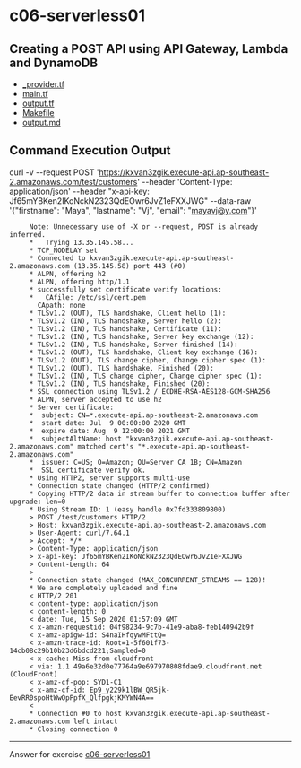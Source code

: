 # c06-serverless01

## Creating a POST API using API Gateway, Lambda and DynamoDB

- [_provider.tf](./terraform/_provider.tf)
- [main.tf](./terraform/)
- [output.tf](./terraform/output.tf)
- [Makefile](Makefile)
- [output.md](output.md)

## Command Execution Output
curl -v --request POST 'https://kxvan3zgik.execute-api.ap-southeast-2.amazonaws.com/test/customers' --header 'Content-Type: application/json' --header "x-api-key: Jf65mYBKen2IKoNckN2323QdEOwr6JvZ1eFXXJWG" --data-raw '{"firstname": "Maya", "lastname": "Vj", "email": "mayavj@y.com"}'
```
     Note: Unnecessary use of -X or --request, POST is already inferred.
     *   Trying 13.35.145.58...
     * TCP_NODELAY set
     * Connected to kxvan3zgik.execute-api.ap-southeast-2.amazonaws.com (13.35.145.58) port 443 (#0)
     * ALPN, offering h2
     * ALPN, offering http/1.1
     * successfully set certificate verify locations:
     *   CAfile: /etc/ssl/cert.pem
       CApath: none
     * TLSv1.2 (OUT), TLS handshake, Client hello (1):
     * TLSv1.2 (IN), TLS handshake, Server hello (2):
     * TLSv1.2 (IN), TLS handshake, Certificate (11):
     * TLSv1.2 (IN), TLS handshake, Server key exchange (12):
     * TLSv1.2 (IN), TLS handshake, Server finished (14):
     * TLSv1.2 (OUT), TLS handshake, Client key exchange (16):
     * TLSv1.2 (OUT), TLS change cipher, Change cipher spec (1):
     * TLSv1.2 (OUT), TLS handshake, Finished (20):
     * TLSv1.2 (IN), TLS change cipher, Change cipher spec (1):
     * TLSv1.2 (IN), TLS handshake, Finished (20):
     * SSL connection using TLSv1.2 / ECDHE-RSA-AES128-GCM-SHA256
     * ALPN, server accepted to use h2
     * Server certificate:
     *  subject: CN=*.execute-api.ap-southeast-2.amazonaws.com
     *  start date: Jul  9 00:00:00 2020 GMT
     *  expire date: Aug  9 12:00:00 2021 GMT
     *  subjectAltName: host "kxvan3zgik.execute-api.ap-southeast-2.amazonaws.com" matched cert's "*.execute-api.ap-southeast-2.amazonaws.com"
     *  issuer: C=US; O=Amazon; OU=Server CA 1B; CN=Amazon
     *  SSL certificate verify ok.
     * Using HTTP2, server supports multi-use
     * Connection state changed (HTTP/2 confirmed)
     * Copying HTTP/2 data in stream buffer to connection buffer after upgrade: len=0
     * Using Stream ID: 1 (easy handle 0x7fd333809800)
     > POST /test/customers HTTP/2
     > Host: kxvan3zgik.execute-api.ap-southeast-2.amazonaws.com
     > User-Agent: curl/7.64.1
     > Accept: */*
     > Content-Type: application/json
     > x-api-key: Jf65mYBKen2IKoNckN2323QdEOwr6JvZ1eFXXJWG
     > Content-Length: 64
     > 
     * Connection state changed (MAX_CONCURRENT_STREAMS == 128)!
     * We are completely uploaded and fine
     < HTTP/2 201 
     < content-type: application/json
     < content-length: 0
     < date: Tue, 15 Sep 2020 01:57:09 GMT
     < x-amzn-requestid: 04f98234-9c7b-41e9-aba8-feb140942b9f
     < x-amz-apigw-id: S4naIHfqywMFttQ=
     < x-amzn-trace-id: Root=1-5f601f73-14cb08c29b10b23d6bdcd221;Sampled=0
     < x-cache: Miss from cloudfront
     < via: 1.1 49a6e32d0e77764a9e697970808fdae9.cloudfront.net (CloudFront)
     < x-amz-cf-pop: SYD1-C1
     < x-amz-cf-id: Ep9_y229k1lBW_QR5jk-EevRR0spoHtWwOpPpfX_QlfpgkjKMYWN4A==
     < 
     * Connection #0 to host kxvan3zgik.execute-api.ap-southeast-2.amazonaws.com left intact
     * Closing connection 0 
```

<!-- Don't change anything below this point-->
<!-- Before commiting, remove both commented lines--> 
***
Answer for exercise [c06-serverless01](https://github.com/devopsacademyau/academy/blob/22bc97543c8193afc157cb3bc12e876d642c75ac/classes/06class/exercises/c06-serverless01/README.md)
